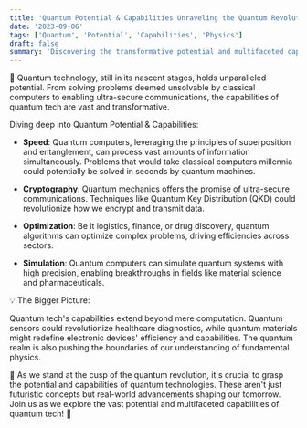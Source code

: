 ```yaml
---
title: 'Quantum Potential & Capabilities Unraveling the Quantum Revolution 🌌'
date: '2023-09-06'
tags: ['Quantum', 'Potential', 'Capabilities', 'Physics']
draft: false
summary: 'Discovering the transformative potential and multifaceted capabilities of quantum technologies!'
---
```


🌌 Quantum technology, still in its nascent stages, holds unparalleled potential. From solving problems deemed unsolvable by classical computers to enabling ultra-secure communications, the capabilities of quantum tech are vast and transformative.

Diving deep into Quantum Potential & Capabilities:

- **Speed**: Quantum computers, leveraging the principles of superposition and entanglement, can process vast amounts of information simultaneously. Problems that would take classical computers millennia could potentially be solved in seconds by quantum machines.

- **Cryptography**: Quantum mechanics offers the promise of ultra-secure communications. Techniques like Quantum Key Distribution (QKD) could revolutionize how we encrypt and transmit data.

- **Optimization**: Be it logistics, finance, or drug discovery, quantum algorithms can optimize complex problems, driving efficiencies across sectors.

- **Simulation**: Quantum computers can simulate quantum systems with high precision, enabling breakthroughs in fields like material science and pharmaceuticals.

💡 The Bigger Picture:

Quantum tech's capabilities extend beyond mere computation. Quantum sensors could revolutionize healthcare diagnostics, while quantum materials might redefine electronic devices' efficiency and capabilities. The quantum realm is also pushing the boundaries of our understanding of fundamental physics.

🚀 As we stand at the cusp of the quantum revolution, it's crucial to grasp the potential and capabilities of quantum technologies. These aren't just futuristic concepts but real-world advancements shaping our tomorrow. Join us as we explore the vast potential and multifaceted capabilities of quantum tech! 🌌
